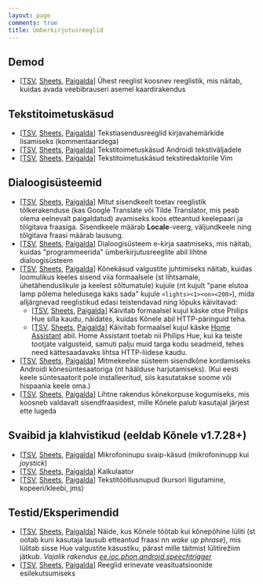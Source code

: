 ```yaml
---
layout: page
comments: true
title: Ümberkirjutusreeglid
---
```

Demod
-----

- [[TSV](https://docs.google.com/spreadsheets/d/1liMiWDiU4iN1faAENtAIbFenbtpjKocJvNxjyuW9hqU/export?format=tsv), [Sheets](https://docs.google.com/spreadsheets/d/1liMiWDiU4iN1faAENtAIbFenbtpjKocJvNxjyuW9hqU/edit?usp=sharing), [Paigalda](1liMiWDiU4iN1faAENtAIbFenbtpjKocJvNxjyuW9hqU.html)] Ühest reeglist koosnev reeglistik, mis näitab, kuidas avada veebibrauseri asemel kaardirakendus

Tekstitoimetuskäsud
-------------------

- [[TSV](https://docs.google.com/spreadsheets/d/1TC7hGq9SDrpiDmRjCxvFzfi6GJwOgKpQDQqTm086Xuk/export?format=tsv), [Sheets](https://docs.google.com/spreadsheets/d/1TC7hGq9SDrpiDmRjCxvFzfi6GJwOgKpQDQqTm086Xuk/edit?usp=sharing), [Paigalda](1TC7hGq9SDrpiDmRjCxvFzfi6GJwOgKpQDQqTm086Xuk.html)] Tekstiasendusreeglid kirjavahemärkide lisamiseks (kommentaaridega)
- [[TSV](https://docs.google.com/spreadsheets/d/1cOkZZ1l8aEsWNHj_ynZm9VPKuktDWCy4tRZlT7qc_Og/export?format=tsv), [Sheets](https://docs.google.com/spreadsheets/d/1cOkZZ1l8aEsWNHj_ynZm9VPKuktDWCy4tRZlT7qc_Og/edit?usp=sharing), [Paigalda](1cOkZZ1l8aEsWNHj_ynZm9VPKuktDWCy4tRZlT7qc_Og.html)] Tekstitoimetuskäsud Androidi tekstiväljadele
- [[TSV](https://docs.google.com/spreadsheets/d/13yVjVHMrHVBMZQYaBkHXdvE5U_MUgkW7XbKONYCc2xA/export?format=tsv), [Sheets](https://docs.google.com/spreadsheets/d/13yVjVHMrHVBMZQYaBkHXdvE5U_MUgkW7XbKONYCc2xA/edit?usp=sharing), [Paigalda](13yVjVHMrHVBMZQYaBkHXdvE5U_MUgkW7XbKONYCc2xA.html)] Tekstitoimetuskäsud tekstiredaktorile Vim

Dialoogisüsteemid
-----------------

- [[TSV](https://docs.google.com/spreadsheets/d/1ndVmgLCG1wZ0cedfaAhL_kzw9aoqyP5jnsp1I-qFHwQ/export?format=tsv), [Sheets](https://docs.google.com/spreadsheets/d/1ndVmgLCG1wZ0cedfaAhL_kzw9aoqyP5jnsp1I-qFHwQ/edit?usp=sharing), [Paigalda](1ndVmgLCG1wZ0cedfaAhL_kzw9aoqyP5jnsp1I-qFHwQ.html)] Mitut sisendkeelt toetav reeglistik tõlkerakenduse (kas Google Translate või Tilde Translator, mis peab olema eelnevalt paigaldatud) avamiseks koos etteantud keelepaari ja tõlgitava fraasiga. Sisendkeele määrab __Locale__-veerg, väljundkeele ning tõlgitava fraasi määrab lausung.
- [[TSV](https://docs.google.com/spreadsheets/d/1a_waZskhCxM0NGy6T0_cIAzWd7rHocg0kBvFAIJ6M2s/export?format=tsv), [Sheets](https://docs.google.com/spreadsheets/d/1a_waZskhCxM0NGy6T0_cIAzWd7rHocg0kBvFAIJ6M2s/edit?usp=sharing), [Paigalda](1a_waZskhCxM0NGy6T0_cIAzWd7rHocg0kBvFAIJ6M2s.html)] Dialoogisüsteem e-kirja saatmiseks, mis näitab, kuidas "programmeerida" ümberkirjutusreeglite abil lihtne dialoogisüsteem
- [[TSV](https://docs.google.com/spreadsheets/d/1ZAlBIZniTNorGn8U_WwOxNURT9NlyiGfzjGslIbNx2k/export?format=tsv), [Sheets](https://docs.google.com/spreadsheets/d/1ZAlBIZniTNorGn8U_WwOxNURT9NlyiGfzjGslIbNx2k/edit?usp=sharing), [Paigalda](1ZAlBIZniTNorGn8U_WwOxNURT9NlyiGfzjGslIbNx2k.html)] Kõnekäsud valgustite juhtimiseks näitab, kuidas loomulikus keeles sisend viia formaalsele (st lihtsamale, ühetähenduslikule ja keelest sõltumatule) kujule (nt kujult "pane elutoa lamp põlema heledusega kaks sada" kujule ``<lights><1><on><200>``), mida alljärgnevad reeglistikud edasi teistendavad ning lõpuks käivitavad:
  - [[TSV](https://docs.google.com/spreadsheets/d/1owXRMDRIGvi4Ya0lP6_LXsbZXs-sslwhzEye5pGAXbo/export?format=tsv), [Sheets](https://docs.google.com/spreadsheets/d/1owXRMDRIGvi4Ya0lP6_LXsbZXs-sslwhzEye5pGAXbo/edit?usp=sharing), [Paigalda](1owXRMDRIGvi4Ya0lP6_LXsbZXs-sslwhzEye5pGAXbo.html)] Käivitab formaalsel kujul käske otse Philips Hue silla kaudu, näidates, kuidas Kõnele abil HTTP-päringuid teha.
  - [[TSV](https://docs.google.com/spreadsheets/d/1lxvkGerd_WMljca0dsgxViw_5cnOEgDzneBL-uXI-xI/export?format=tsv), [Sheets](https://docs.google.com/spreadsheets/d/1lxvkGerd_WMljca0dsgxViw_5cnOEgDzneBL-uXI-xI/edit?usp=sharing), [Paigalda](1lxvkGerd_WMljca0dsgxViw_5cnOEgDzneBL-uXI-xI.html)] Käivitab formaalsel kujul käske [Home Assistant](https://home-assistant.io/) abil. Home Assistant toetab nii Philips Hue, kui ka teiste tootjate valgusteid, samuti palju muid targa kodu seadmeid, tehes need kättesaadavaks lihtsa HTTP-liidese kaudu.
- [[TSV](https://docs.google.com/spreadsheets/d/1ViO4swIovvuRJC-kiPaQOIdAkuwHCbQvTQlNUwaAoJQ/export?format=tsv), [Sheets](https://docs.google.com/spreadsheets/d/1ViO4swIovvuRJC-kiPaQOIdAkuwHCbQvTQlNUwaAoJQ/edit?usp=sharing), [Paigalda](1ViO4swIovvuRJC-kiPaQOIdAkuwHCbQvTQlNUwaAoJQ.html)] Mitmekeelne süsteem sisendkõne kordamiseks Androidi kõnesüntesaatoriga (nt häälduse harjutamiseks). (Kui eesti keele süntesaatorit pole installeeritud, siis kasutatakse soome või hispaania keele oma.)
- [[TSV](https://docs.google.com/spreadsheets/d/1GvBl2Tq9sZRrQCRnsttpYliyR7vraDpMHReVyoOijq4/export?format=tsv), [Sheets](https://docs.google.com/spreadsheets/d/1GvBl2Tq9sZRrQCRnsttpYliyR7vraDpMHReVyoOijq4/edit?usp=sharing), [Paigalda](1GvBl2Tq9sZRrQCRnsttpYliyR7vraDpMHReVyoOijq4.html)] Lihtne rakendus kõnekorpuse kogumiseks, mis koosneb valdavalt sisendfraasidest, mille Kõnele palub kasutajal järjest ette lugeda

Svaibid ja klahvistikud (eeldab Kõnele v1.7.28+)
------------------------------------------------

- [[TSV](https://docs.google.com/spreadsheets/d/1h7IZFTzfVQH808laHl5ekt7JJnhXgjidnVAOdklmXPs/export?format=tsv), [Sheets](https://docs.google.com/spreadsheets/d/1h7IZFTzfVQH808laHl5ekt7JJnhXgjidnVAOdklmXPs/edit?usp=sharing), [Paigalda](1h7IZFTzfVQH808laHl5ekt7JJnhXgjidnVAOdklmXPs.html)] Mikrofoninupu svaip-käsud (mikrofoninupp kui _joystick_)
- [[TSV](https://docs.google.com/spreadsheets/d/1K8Q-uHMwZABXshyANPhh76ojKm-_HMiHdMeRi0aKURc/export?format=tsv), [Sheets](https://docs.google.com/spreadsheets/d/1K8Q-uHMwZABXshyANPhh76ojKm-_HMiHdMeRi0aKURc/edit?usp=sharing), [Paigalda](1K8Q-uHMwZABXshyANPhh76ojKm-_HMiHdMeRi0aKURc.html)] Kalkulaator
- [[TSV](https://docs.google.com/spreadsheets/d/1PvkhIzzX8FuPDpRT5ylFv1R3Kw9ESnYgqqXxG6zDwIw/export?format=tsv), [Sheets](https://docs.google.com/spreadsheets/d/1PvkhIzzX8FuPDpRT5ylFv1R3Kw9ESnYgqqXxG6zDwIw/edit?usp=sharing), [Paigalda](1PvkhIzzX8FuPDpRT5ylFv1R3Kw9ESnYgqqXxG6zDwIw.html)] Tekstitöötlusnupud (kursori liigutamine, kopeeri/kleebi, jms)

Testid/Eksperimendid
--------------------

- [[TSV](https://docs.google.com/spreadsheets/d/1jYhX5ARj_I5c78K9ECUDmE9gr96xes732vFlJsuGLtk/export?format=tsv), [Sheets](https://docs.google.com/spreadsheets/d/1jYhX5ARj_I5c78K9ECUDmE9gr96xes732vFlJsuGLtk/edit?usp=sharing), [Paigalda](1jYhX5ARj_I5c78K9ECUDmE9gr96xes732vFlJsuGLtk.html)] Näide, kus Kõnele töötab kui kõnepõhine lüliti (st ootab kuni kasutaja lausub etteantud fraasi nn _wake up phrase_), mis lülitab sisse Hue valgustite käsustiku, pärast mille täitmist lülitirežiim jätkub. _Vajalik rakendus [ee.ioc.phon.android.speechtrigger](https://github.com/Kaljurand/speech-trigger)_
- [[TSV](https://docs.google.com/spreadsheets/d/1ZrkBeDT3C9OplX4uDL_HG4lLAJajBgZDxy8VK_3JyYg/export?format=tsv), [Sheets](https://docs.google.com/spreadsheets/d/1ZrkBeDT3C9OplX4uDL_HG4lLAJajBgZDxy8VK_3JyYg/edit?usp=sharing), [Paigalda](1ZrkBeDT3C9OplX4uDL_HG4lLAJajBgZDxy8VK_3JyYg.html)] Reeglid erinevate veasituatsioonide esilekutsumiseks

